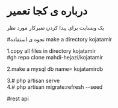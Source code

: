 # درباره ی کجا تعمیر

یک وبسایت برای پیدا کردن تمیرکار مورد نظر



#نحوه ی استفاده
make a directory kojatamir<br>

1.copy all files in directory kojatamir<br>
\#gh repo clone mahdi-hejazi/kojatamir<br>

2.make a mysql db name= kojatamirdb <br>


3.\# php artisan serve<br>
4.\# php artisan migrate:refresh --seed   <br>



#rest api

